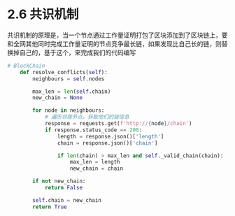 # 2.6 共识机制

共识机制的原理是，当一个节点通过工作量证明打包了区块添加到了区块链上，要和全网其他同时完成工作量证明的节点竞争最长链，如果发现比自己长的链，则替换掉自己的，基于这个，来完成我们的代码编写

```python
# BlockChain 
    def resolve_conflicts(self):
        neighbours = self.nodes

        max_len = len(self.chain)
        new_chain = None

        for node in neighbours:
            # 遍历邻居节点，获取他们的链信息
            response = requests.get(f'http://{node}/chain')
            if response.status_code == 200:
                length = response.json()['length']
                chain = response.json()['chain']

                if len(chain) > max_len and self._valid_chain(chain):
                    max_len = length
                    new_chain = chain

        if not new_chain:
            return False

        self.chain = new_chain
        return True
```